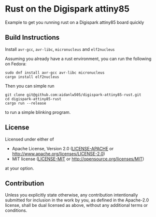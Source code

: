 Rust on the Digispark attiny85
======

Example to get you running rust on a Digispark attiny85 board quickly

## Build Instructions

Install `avr-gcc`, `avr-libc`, `micronucleus` and `elf2nucleus`

Assuming you already have a rust environment, you can run the following on Fedora:

```
sudo dnf install avr-gcc avr-libc micronucleus
cargo install elf2nucleus
```

Then you can simple run

```
git clone git@github.com:aidanlw505/digispark-attiny85-rust.git
cd digispark-attiny85-rust
cargo run --release
```

to run a simple blinking program.

## License

Licensed under either of

- Apache License, Version 2.0
   ([LICENSE-APACHE](LICENSE-APACHE) or <http://www.apache.org/licenses/LICENSE-2.0>)
- MIT license
   ([LICENSE-MIT](LICENSE-MIT) or <http://opensource.org/licenses/MIT>)

at your option.

## Contribution

Unless you explicitly state otherwise, any contribution intentionally submitted
for inclusion in the work by you, as defined in the Apache-2.0 license, shall
be dual licensed as above, without any additional terms or conditions.
